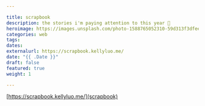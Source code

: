 ```yaml
---

title: scrapbook
description: the stories i'm paying attention to this year 💖
heroimage: https://images.unsplash.com/photo-1588765052310-59d313f3dfee?ixlib=rb-1.2.1&ixid=eyJhcHBfaWQiOjEyMDd9&auto=format&fit=crop&w=600&q=60
categories: web
tags: 
dates:
externalurl: https://scrapbook.kellyluo.me/
date: "{{ .Date }}"
draft: false
featured: true
weight: 1

---
```



[https://scrapbook.kellyluo.me/](scrapbook)